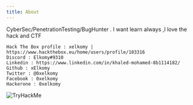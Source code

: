 ```yaml
---
title: About
---
```


CyberSec/PenetrationTesting/BugHunter .
I want learn always ,I love the hack and CTF



    Hack The Box profile : xelkomy | https://www.hackthebox.eu/home/users/profile/103316
    Discord : Elkomy#9310
    Linkedin : https://www.linkedin.com/in/khaled-mohamed-8b1114182/
    Github : xElkomy
    Twitter : @0xelkomy
    Facebook : 0xelkomy
    Hackerone : 0xelkomy

<img src="https://tryhackme-badges.s3.amazonaws.com/xelkomy.png" alt="TryHackMe">
